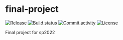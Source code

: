 # final-project

[![Release](https://img.shields.io/github/v/release/juliealgebra/final-project)](https://img.shields.io/github/v/release/juliealgebra/final-project)
[![Build status](https://img.shields.io/github/workflow/status/juliealgebra/final-project/merge-to-main)](https://img.shields.io/github/workflow/status/juliealgebra/final-project/merge-to-main)
[![Commit activity](https://img.shields.io/github/commit-activity/m/juliealgebra/final-project)](https://img.shields.io/github/commit-activity/m/juliealgebra/final-project)
[![License](https://img.shields.io/github/license/juliealgebra/final-project)](https://img.shields.io/github/license/juliealgebra/final-project)

Final project for sp2022